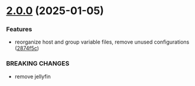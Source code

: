 # [2.0.0](https://github.com/arpanrec/home-lab/compare/1.30.4...2.0.0) (2025-01-05)


### Features

* reorganize host and group variable files, remove unused configurations ([2874f5c](https://github.com/arpanrec/home-lab/commit/2874f5cfdccc7764a7aaaa9f4a83a454e556f6c5))


### BREAKING CHANGES

* remove jellyfin
